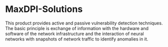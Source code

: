 # **MaxDPI-Solutions**

This product provides active and passive vulnerability detection techniques. The basic principle is exchange of information with the hardware and software of the network infrastructure and the interaction of neural networks with snapshots of network traffic to identify anomalies in it.
